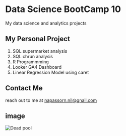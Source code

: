 # Data Science BootCamp 10
My data science and analytics projects

## My Personal Project
1. SQL supermarket analysis
2. SQL chrun analysis
3. R Programmming
4. Looker GA4 Dashboard
5. Linear Regression Model using caret
   
## Contact Me
reach out to me at napassorn.nil@gnail.com

## image
![Dead pool](https://www.google.com/url?sa=i&url=https%3A%2F%2Fwww.justwatch.com%2Fus%2Fmovie%2Fdeadpool-3&psig=AOvVaw1VoxXNikfytF57zyysZ3VC&ust=1729148074198000&source=images&cd=vfe&opi=89978449&ved=0CBAQjRxqFwoTCNiB6-mokokDFQAAAAAdAAAAABAE)

